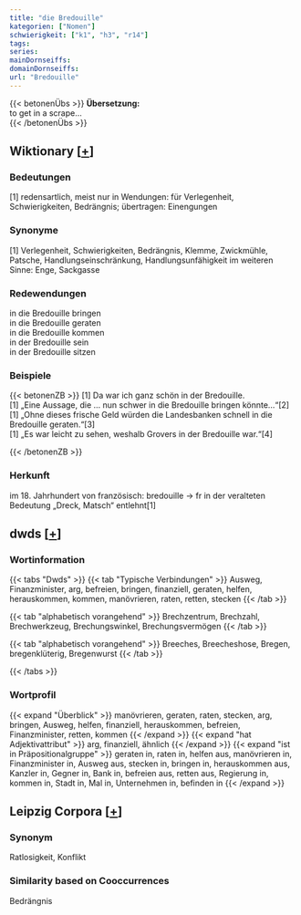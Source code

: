 ```yaml
---
title: "die Bredouille"
kategorien: ["Nomen"]
schwierigkeit: ["k1", "h3", "r14"]
tags:
series:
mainDornseiffs:
domainDornseiffs:
url: "Bredouille"
---
```


{{< betonenÜbs >}}
**Übersetzung:**  
to get in a scrape...  
{{< /betonenÜbs >}}

## Wiktionary [[+](https://de.wiktionary.org/wiki/Bredouille)]

### Bedeutungen
[1] redensartlich, meist nur in Wendungen: für Verlegenheit, Schwierigkeiten, Bedrängnis; übertragen: Einengungen  

### Synonyme
[1] Verlegenheit, Schwierigkeiten, Bedrängnis, Klemme, Zwickmühle, Patsche, Handlungseinschränkung, Handlungsunfähigkeit im weiteren Sinne: Enge, Sackgasse  

### Redewendungen
in die Bredouille bringen  
in die Bredouille geraten  
in die Bredouille kommen  
in der Bredouille sein  
in der Bredouille sitzen  

### Beispiele
{{< betonenZB >}}
[1] Da war ich ganz schön in der Bredouille.  
[1] „Eine Aussage, die … nun schwer in die Bredouille bringen könnte…“[2]  
[1] „Ohne dieses frische Geld würden die Landesbanken schnell in die Bredouille geraten.“[3]  
[1] „Es war leicht zu sehen, weshalb Grovers in der Bredouille war.“[4]  

{{< /betonenZB >}}
### Herkunft
im 18. Jahrhundert von französisch: bredouille → fr in der veralteten Bedeutung „Dreck, Matsch“ entlehnt[1]  



## dwds [[+](https://www.dwds.de/wb/Bredouille)]

### Wortinformation
{{< tabs "Dwds" >}}
{{< tab "Typische Verbindungen" >}}
Ausweg, Finanzminister, arg, befreien, bringen, finanziell, geraten, helfen, herauskommen, kommen, manövrieren, raten, retten, stecken
{{< /tab >}}

{{< tab "alphabetisch vorangehend" >}}
Brechzentrum, Brechzahl, Brechwerkzeug, Brechungswinkel, Brechungsvermögen
{{< /tab >}}

{{< tab "alphabetisch vorangehend" >}}
Breeches, Breecheshose, Bregen, bregenklüterig, Bregenwurst
{{< /tab >}}

{{< /tabs >}}

### Wortprofil
{{< expand "Überblick" >}} manövrieren, geraten, raten, stecken, arg, bringen, Ausweg, helfen, finanziell, herauskommen, befreien, Finanzminister, retten, kommen {{< /expand >}}
{{< expand "hat Adjektivattribut" >}} arg, finanziell, ähnlich {{< /expand >}}
{{< expand "ist in Präpositionalgruppe" >}} geraten in, raten in, helfen aus, manövrieren in, Finanzminister in, Ausweg aus, stecken in, bringen in, herauskommen aus, Kanzler in, Gegner in, Bank in, befreien aus, retten aus, Regierung in, kommen in, Stadt in, Mal in, Unternehmen in, befinden in {{< /expand >}}

## Leipzig Corpora [[+](https://corpora.uni-leipzig.de/en/res?word=Bredouille&corpusId=deu_newscrawl-public_2018)]


### Synonym
Ratlosigkeit, Konflikt


### Similarity based on Cooccurrences
Bedrängnis

